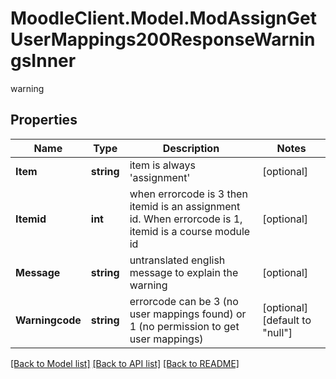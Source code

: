 # MoodleClient.Model.ModAssignGetUserMappings200ResponseWarningsInner
warning

## Properties

Name | Type | Description | Notes
------------ | ------------- | ------------- | -------------
**Item** | **string** | item is always &#39;assignment&#39; | [optional] 
**Itemid** | **int** | when errorcode is 3 then itemid is an assignment id. When errorcode is 1, itemid is a course module id | [optional] 
**Message** | **string** | untranslated english message to explain the warning | [optional] 
**Warningcode** | **string** | errorcode can be 3 (no user mappings found) or 1 (no permission to get user mappings) | [optional] [default to "null"]

[[Back to Model list]](../README.md#documentation-for-models) [[Back to API list]](../README.md#documentation-for-api-endpoints) [[Back to README]](../README.md)


